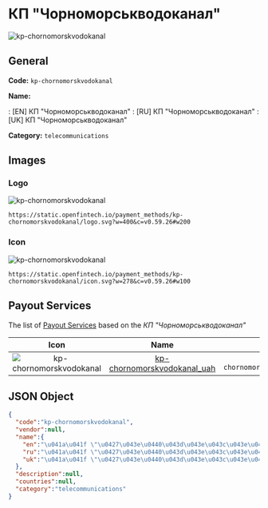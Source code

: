 
# КП "Чорноморськводоканал" 
![kp-chornomorskvodokanal](https://static.openfintech.io/payment_methods/kp-chornomorskvodokanal/logo.svg?w=400&c=v0.59.26#w200)  

## General 
**Code:** `kp-chornomorskvodokanal` 
 
**Name:** 
 
:	[EN] КП "Чорноморськводоканал" 
:	[RU] КП "Чорноморськводоканал" 
:	[UK] КП "Чорноморськводоканал" 
 
**Category:** `telecommunications` 
 

## Images 

### Logo 
![kp-chornomorskvodokanal](https://static.openfintech.io/payment_methods/kp-chornomorskvodokanal/logo.svg?w=400&c=v0.59.26#w200)  

```
https://static.openfintech.io/payment_methods/kp-chornomorskvodokanal/logo.svg?w=400&c=v0.59.26#w200
```  

### Icon 
![kp-chornomorskvodokanal](https://static.openfintech.io/payment_methods/kp-chornomorskvodokanal/icon.svg?w=278&c=v0.59.26#w100)  

```
https://static.openfintech.io/payment_methods/kp-chornomorskvodokanal/icon.svg?w=278&c=v0.59.26#w100
```  

## Payout Services 
 
The list of [Payout Services](/payout-services/) based on the _КП "Чорноморськводоканал"_ 

|Icon|Name|Code| 
|:---:|:---:|:---:| 
|![kp-chornomorskvodokanal](https://static.openfintech.io/payout_methods/kp-chornomorskvodokanal/icon.svg?w=278&c=v0.59.26#w40) |[kp-chornomorskvodokanal_uah](/payout-services/kp-chornomorskvodokanal_uah/)|`kp-chornomorskvodokanal_uah`| 
 

## JSON Object 

```json
{
  "code":"kp-chornomorskvodokanal",
  "vendor":null,
  "name":{
    "en":"\u041a\u041f \"\u0427\u043e\u0440\u043d\u043e\u043c\u043e\u0440\u0441\u044c\u043a\u0432\u043e\u0434\u043e\u043a\u0430\u043d\u0430\u043b\"",
    "ru":"\u041a\u041f \"\u0427\u043e\u0440\u043d\u043e\u043c\u043e\u0440\u0441\u044c\u043a\u0432\u043e\u0434\u043e\u043a\u0430\u043d\u0430\u043b\"",
    "uk":"\u041a\u041f \"\u0427\u043e\u0440\u043d\u043e\u043c\u043e\u0440\u0441\u044c\u043a\u0432\u043e\u0434\u043e\u043a\u0430\u043d\u0430\u043b\""
  },
  "description":null,
  "countries":null,
  "category":"telecommunications"
}
```  
